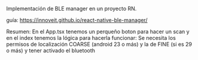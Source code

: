 Implementación de BLE manager en un proyecto RN.

guía: https://innoveit.github.io/react-native-ble-manager/

Resumen: En el App.tsx tenemos un perqueño boton para hacer un scan y en el index tenemos la lógica para hacerla funcionar: Se necesita los permisos de localización COARSE (android 23 o más) y la de FINE (si es 29 o más) y tener activado el bluetooth
